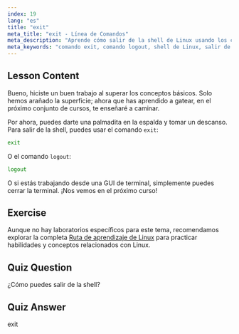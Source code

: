 ```yaml
---
index: 19
lang: "es"
title: "exit"
meta_title: "exit - Línea de Comandos"
meta_description: "Aprende cómo salir de la shell de Linux usando los comandos 'exit' o 'logout'. Comprende la navegación básica de la shell para principiantes. ¡Comienza tu viaje en Linux hoy!"
meta_keywords: "comando exit, comando logout, shell de Linux, salir de la terminal, conceptos básicos de Linux, Linux para principiantes, tutorial de Linux"
---
```


## Lesson Content

Bueno, hiciste un buen trabajo al superar los conceptos básicos. Solo hemos arañado la superficie; ahora que has aprendido a gatear, en el próximo conjunto de cursos, te enseñaré a caminar.

Por ahora, puedes darte una palmadita en la espalda y tomar un descanso. Para salir de la shell, puedes usar el comando `exit`:

```bash
exit
```

O el comando `logout`:

```bash
logout
```

O si estás trabajando desde una GUI de terminal, simplemente puedes cerrar la terminal. ¡Nos vemos en el próximo curso!

## Exercise

Aunque no hay laboratorios específicos para este tema, recomendamos explorar la completa [Ruta de aprendizaje de Linux](https://labex.io/es/learn/linux) para practicar habilidades y conceptos relacionados con Linux.

## Quiz Question

¿Cómo puedes salir de la shell?

## Quiz Answer

exit